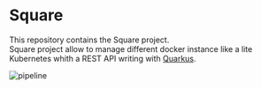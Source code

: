 # Square

This repository contains the Square project.<br>
Square project allow to manage different docker instance like a lite Kubernetes whith a REST API writing with [Quarkus](https://quarkus.io/).

![pipeline](https://gitlab.com/esipe-info2019/dacosta-koffi/badges/master/pipeline.svg?style=flat)
